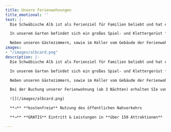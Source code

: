 ```yaml
---
title: Unsere Ferienwohnungen
title_emotional: ''
text: |-
  Die Schwäbische Alb ist als Ferienziel für Familien beliebt und hat enorm viel zu bieten. Unsere komfortablen Ferienwohnungen sind ein idealer Ausgangspunkt für Ausflüge und Erkundungen aller Art.

  In unserem Garten befindet sich ein großes Spiel- und Klettergerüst für unsere kleinen Gäste. Er bietet unseren Gästen Platz zum Grillen und Sonnen. In unmittelbarer Nähe unseres Grundstücks gibt es einen großzügigen Motorik-Spielplatz mit angeschlossenem Bolzplatz.

  Neben unseren Gästezimmern, sowie im Keller vom Gebäude der Ferienwohnungen "Am Pfarrgarten 23" stehen Ihnen Waschmaschinen und Trockner mit Münzeinwurf zur Verfügung. In Wohnung Nr. 1 gibt es eine Waschmaschine mit Münzeinwurf.
images:
- "/images/albcard.png"
description: |-
  Die Schwäbische Alb ist als Ferienziel für Familien beliebt und hat enorm viel zu bieten. Unsere komfortablen Ferienwohnungen sind ein idealer Ausgangspunkt für Ausflüge und Erkundungen aller Art.

  In unserem Garten befindet sich ein großes Spiel- und Klettergerüst für unsere kleinen Gäste. Er bietet unseren Gästen Platz zum Grillen und Sonnen. In unmittelbarer Nähe unseres Grundstücks gibt es einen großzügigen Motorik-Spielplatz mit angeschlossenem Bolzplatz.

  Neben unseren Gästezimmern, sowie im Keller vom Gebäude der Ferienwohnungen "Am Pfarrgarten 23" stehen Ihnen Waschmaschinen und Trockner mit Münzeinwurf zur Verfügung. In Wohnung Nr. 1 gibt es eine Waschmaschine mit Münzeinwurf.

  Bei der Buchung unserer Ferienwohnung (ab 3 Nächten) erhalten SIe von uns kostenfrei die ALB-Card.

  ![](/images/albcard.png)

  **→** **kostenfreie** Nutzung des öffentlichen Nahverkehrs

  **→** **GRATIS** Eintritt & Leistungen in **über 150 Attraktionen**

---
```

